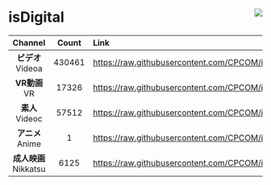 # isDigital <img align="right" src="https://img.shields.io/github/last-commit/CPCOM/isDigital"/>  
  
| Channel | Count | Link |  
| :-----: | :---: | :--- |  
|**ビデオ**<br />Videoa | 430461 | https://raw.githubusercontent.com/CPCOM/isDigital/main/Videoa.txt |  
|**VR動画**<br />VR | 17326 | https://raw.githubusercontent.com/CPCOM/isDigital/main/VR.txt |  
|**素人**<br />Videoc | 57512 | https://raw.githubusercontent.com/CPCOM/isDigital/main/Videoc.txt |  
|**アニメ**<br />Anime | 1 | https://raw.githubusercontent.com/CPCOM/isDigital/main/Anime.txt |  
|**成人映画**<br />Nikkatsu | 6125 | https://raw.githubusercontent.com/CPCOM/isDigital/main/Nikkatsu.txt |  